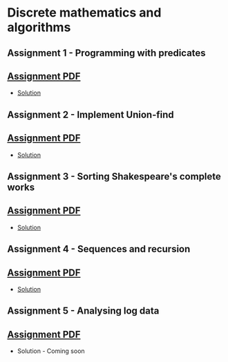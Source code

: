 # Discrete mathematics and algorithms
## Assignment 1 - Programming with predicates
## [Assignment PDF](https://github.com/fred8728/SOFT_MAL_assignments/blob/master/PDF_assignments/Prolog.pdf)
* [Solution](https://github.com/fred8728/SOFT_MAL_assignments/tree/master/src/Prolog)

## Assignment 2 - Implement Union-find
## [Assignment PDF](https://github.com/fred8728/SOFT_MAL_assignments/blob/master/PDF_assignments/UnionFind.pdf)
* [Solution](https://github.com/fred8728/SOFT_MAL_assignments/tree/master/src/UnionFind)

## Assignment 3 - Sorting Shakespeare's complete works
## [Assignment PDF](https://github.com/fred8728/SOFT_MAL_assignments/blob/master/PDF_assignments/Miniproject-sorting-shakespeare.pdf)
* [Solution](https://github.com/fred8728/SOFT_MAL_assignments/tree/master/src/SortingFile)

## Assignment 4 - Sequences and recursion
## [Assignment PDF](https://github.com/fred8728/SOFT_MAL_assignments/blob/master/PDF_assignments/Sequences.pdf)
* [Solution](https://github.com/fred8728/SOFT_MAL_assignments/tree/master/src/TowersOfHanoi)

## Assignment 5 - Analysing log data 
## [Assignment PDF](https://github.com/fred8728/SOFT_MAL_assignments/blob/master/PDF_assignments/Regex.pdf)
* Solution - Coming soon
